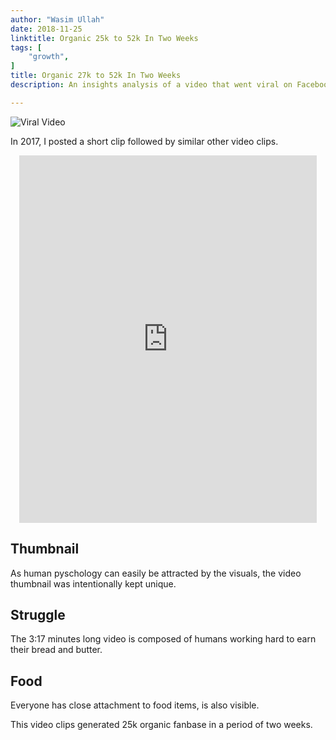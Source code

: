 ```yaml
---
author: "Wasim Ullah"
date: 2018-11-25
linktitle: Organic 25k to 52k In Two Weeks
tags: [
    "growth",
]
title: Organic 27k to 52k In Two Weeks
description: An insights analysis of a video that went viral on Facebook.

---
```


![Viral Video](/images/viral.jpg)



In 2017, I posted a short clip followed by similar other video clips.

<center>
<iframe src="https://www.facebook.com/plugins/video.php?href=https%3A%2F%2Fwww.facebook.com%2FBuddysFOY%2Fvideos%2F624278257764227%2F&show_text=1&width=476" width="476" height="588" style="border:none;overflow:hidden" scrolling="no" frameborder="0" allowTransparency="true" allow="encrypted-media" allowFullScreen="true"></iframe>
</center>

## Thumbnail
As human pyschology can easily be attracted by the visuals, the video thumbnail was intentionally kept unique.

## Struggle
The 3:17 minutes long video is composed of humans working hard to earn their bread and butter.

## Food
Everyone has close attachment to food items, is also visible.

This video clips generated 25k organic fanbase in a period of two weeks.
